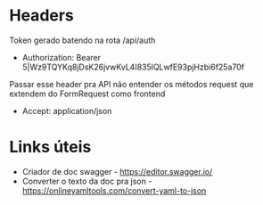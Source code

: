 # Headers

Token gerado batendo na rota /api/auth
- Authorization: Bearer 5|Wz9TQYKq8jDsK26jvwKvL4I835lQLwfE93pjHzbi6f25a70f

Passar esse header pra API não entender os métodos request que extendem do FormRequest como frontend
- Accept: application/json

# Links úteis

- Criador de doc swagger - https://editor.swagger.io/
- Converter o texto da doc pra json - https://onlineyamltools.com/convert-yaml-to-json
